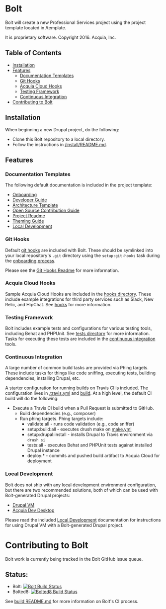 # Bolt

Bolt will create a new Professional Services project using the project template
located in /template.

It is proprietary software. Copyright 2016. Acquia, Inc.

## Table of Contents

* [Installation](#installation)
* [Features](#features)
  * [Documentation Templates](#documentation-templates)
  * [Git Hooks](#git-hooks)
  * [Acquia Cloud Hooks](#acquia-cloud-hooks)
  * [Testing Framework](#testing-framework)
  * [Continuous Integration](#continuous-integration)
* [Contributing to Bolt](#contributing-to-bolt)

## Installation

When beginning a new Drupal project, do the following:

* Clone this Bolt repository to a local directory.
* Follow the instructions in [/install/README.md](/install/README.md).

## Features

### Documentation Templates

The following default documentation is included in the project template:
* [Onboarding](/template/readme/onboarding.md)
* [Developer Guide](/template/readme/dev-workflow.md)
* [Architecture Template](/template/readme/architecture.md)
* [Open Source Contribution Guide](/template/readme/os-contribution.md)
* [Project Readme](/template/README.md)
* [Theming Guide](/template/readme/theming.md)
* [Local Development](/template/readme/local-development.md)

### Git Hooks

Default [git hooks](https://git-scm.com/book/en/v2/Customizing-Git-Git-Hooks)
are included with Bolt. These should be symlinked into your local repository's 
`.git` directory using the `setup:git-hooks` task during the 
[onboarding process](/template/readme/onboarding.md). 

Please see the [Git Hooks Readme](/template/scripts/git-hooks/README.md) for 
more information.

### Acquia Cloud Hooks

Sample Acquia Cloud Hooks are included in the [hooks directory](/template/hooks). These
include example integrations for third party services such as Slack, New Relic,
and HipChat. See [hooks](/template/hooks/README.md) for more information.

### Testing Framework

Bolt includes example tests and configurations for various testing tools,
including Behat and PHPUnit. See [tests directory](/template/tests) for more 
information. Tasks for executing these tests are included in the 
[continuous integration](#continuous-integration) tools.

### Continuous Integration

A large number of common build tasks are provided via Phing targets. These 
include tasks for things like code sniffing, executing tests, building 
dependencies, installing Drupal, etc.

A starter configuration for running builds on Travis CI is included. The
configuration lives in [.travis.yml](/template/.travis.yml) and [build](/template/build). 
At a high level, the default CI build will do the following:
* Execute a Travis CI build when a Pull Request is submitted to GitHub.
  * Build dependencies (e.g., composer)
  * Run phing targets. Phing targets include:
    * validate:all         - runs code validation (e.g., code sniffer)
    * setup:build:all      - executes drush make on [make.yml](/install/example.make.yml)
    * setup:drupal:install - installs Drupal to Travis environment via `drush si`
    * tests:all            - executes Behat and PHPUnit tests against installed Drupal instance
    * deploy:*             - commits and pushed build artifact to Acquia Cloud for deployment

### Local Development

Bolt does not ship with any local development environment configuration, but 
there are two recommended solutions, both of which can be used with 
Bolt-generated Drupal projects:

  - [Drupal VM](http://www.drupalvm.com/)
  - [Acquia Dev Desktop](https://www.acquia.com/products-services/dev-desktop)

Please read the included [Local Development](/template/readme/local-development.md)
documentation for instructions for using Drupal VM with a Bolt-generated Drupal 
project.

# Contributing to Bolt

Bolt work is currently being tracked in the Bolt GitHub issue queue.

## Status:

* Bolt: [![Bolt Build Status](https://magnum.travis-ci.com/acquia/bolt.svg?token=eFBAT6vQ9cqDh1Sed5Mw&branch=8.x)](https://magnum.travis-ci.com/acquia/bolt)
* Bolted8: [![Bolted8 Build Status](https://travis-ci.com/acquia-pso/bolted8.svg?token=eFBAT6vQ9cqDh1Sed5Mw&branch=8.x-build)](https://magnum.travis-ci.com/acquia-pso/bolted7)

See [build README.md](/build) for more information on Bolt's CI process.
